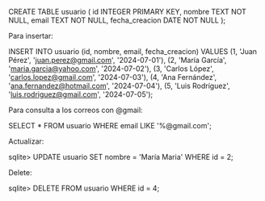CREATE TABLE usuario (
    id INTEGER PRIMARY KEY,
    nombre TEXT NOT NULL,
    email TEXT NOT NULL,
    fecha_creacion DATE NOT NULL
);


Para insertar:

INSERT INTO usuario (id, nombre, email, fecha_creacion) VALUES
(1, 'Juan Pérez', 'juan.perez@gmail.com', '2024-07-01'),
(2, 'María García', 'maria.garcia@yahoo.com', '2024-07-02'),
(3, 'Carlos López', 'carlos.lopez@gmail.com', '2024-07-03'),
(4, 'Ana Fernández', 'ana.fernandez@hotmail.com', '2024-07-04'),
(5, 'Luis Rodríguez', 'luis.rodriguez@gmail.com', '2024-07-05');

Para consulta a los correos con @gmail:

SELECT * FROM usuario WHERE email LIKE '%@gmail.com';


Actualizar:

sqlite> UPDATE usuario SET nombre = 'María Maria' WHERE id = 2;

Delete:

sqlite> DELETE FROM usuario WHERE id = 4;
